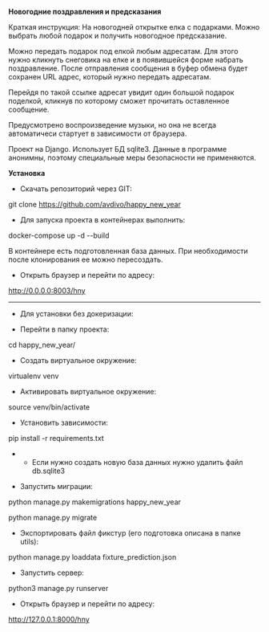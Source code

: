 **Новогодние поздравления и предсказания**

Краткая инструкция:
На новогодней открытке елка с подарками. Можно выбрать любой подарок
и получить новогодное предсказание.

Можно передать подарок под елкой любым адресатам.
Для этого нужно кликнуть снеговика на елке и в появившейся форме набрать поздравление.
После отправления сообщения в буфер обмена будет сохранен URL адрес, который нужно 
передать адресатам. 

Перейдя по такой ссылке адресат увидит один большой подарок поделкой, 
кликнув по которому сможет прочитать оставленное сообщение.

Предусмотрено воспроизведение музыки, но она не всегда автоматичеси стартует в зависимости от браузера.

Проект на Django. Использует БД sqlite3.
Данные в программе анонимны, поэтому специальные меры безопасности не применяются.


**Установка**


- Скачать репозиторий через GIT:

git clone https://github.com/avdivo/happy_new_year

- Для запуска проекта в контейнерах выполнить:

docker-compose up -d --build

В контейнере есть подготовленная база данных.
При необходимости после клонирования ее можно пересоздать.

- Открыть браузер и перейти по адресу:

http://0.0.0.0:8003/hny


-------------------------------------------


- Для установки без докеризации:

- Перейти в папку проекта:

cd happy_new_year/

- Создать виртуальное окружение:

virtualenv venv

- Активировать виртуальное окружение:

source venv/bin/activate

- Установить зависимости:

pip install -r requirements.txt

- - Если нужно создать новую база данных нужно удалить файл db.sqlite3

- Запустить миграции:

python manage.py makemigrations happy_new_year

python manage.py migrate

- Экспортировать файл фикстур (его подготовка описана в папке utils):

python manage.py loaddata fixture_prediction.json

- Запустить сервер:

python3 manage.py runserver

- Открыть браузер и перейти по адресу:

http://127.0.0.1:8000/hny